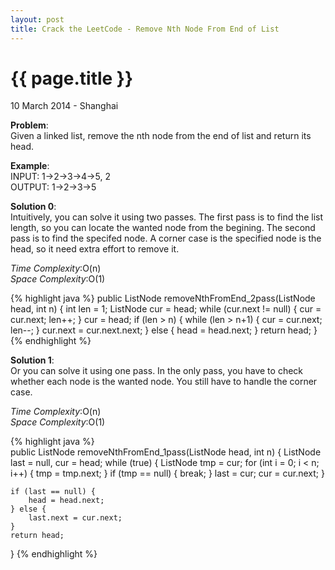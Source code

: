```yaml
---
layout: post
title: Crack the LeetCode - Remove Nth Node From End of List
---
```


{{ page.title }}
================

<p class="meta">10 March 2014 - Shanghai </p>

**Problem**:   
Given a linked list, remove the nth node from the end of list and return its head.

**Example**:   
INPUT: 1->2->3->4->5, 2    
OUTPUT: 1->2->3->5

**Solution 0**:  
Intuitively, you can solve it using two passes. The first pass is to find the list length, so you can locate the wanted node from the begining. The second pass is to find the specifed node. A corner case is the specified node is the head, so it need extra effort to remove it.

*Time Complexity*:O(n)  
*Space Complexity*:O(1)  

{% highlight java %}
public ListNode removeNthFromEnd_2pass(ListNode head, int n) {
    int len = 1;
    ListNode cur = head;
    while (cur.next != null) {
        cur = cur.next;
        len++;
    }
    cur = head;
    if (len > n) {
        while (len > n+1) {
            cur = cur.next;
            len--;
        }
        cur.next = cur.next.next;
    } else {
        head = head.next;
    }
    return head;
}  
{% endhighlight %}

**Solution 1**:  
Or you can solve it using one pass. In the only pass, you have to check whether each node is the wanted node. You still have to handle the corner case.

*Time Complexity*:O(n)  
*Space Complexity*:O(1)  

{% highlight java %}  
public ListNode removeNthFromEnd_1pass(ListNode head, int n) {
    ListNode last = null, cur = head;
    while (true) {
        ListNode tmp = cur;
        for (int i = 0; i < n; i++) {
            tmp = tmp.next;
        }
        if (tmp == null) {
            break;
        }
        last = cur;
        cur = cur.next;
    }

    if (last == null) {
        head = head.next;
    } else {
        last.next = cur.next;
    }
    return head;
}
{% endhighlight %}
